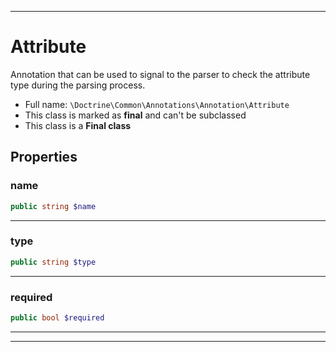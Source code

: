 ***

# Attribute

Annotation that can be used to signal to the parser
to check the attribute type during the parsing process.

* Full name: `\Doctrine\Common\Annotations\Annotation\Attribute`
* This class is marked as **final** and can't be subclassed
* This class is a **Final class**

## Properties

### name

```php
public string $name
```

***

### type

```php
public string $type
```

***

### required

```php
public bool $required
```

***



***

